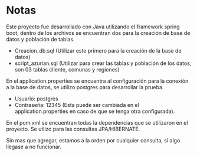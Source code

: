 # Notas

Este proyecto fue desarrollado con Java utilizando el framework spring boot, dentro de los archivos se encuentran dos para la creación de base de datos y población de tablas.

- Creacion_db.sql    (Utilizar este primero para la creación de la base de datos)
- script_azurian.sql (Utilizar para crear las tablas y población de los datos, son 03 tablas cliente, comunas y regiones)

En el application.properties se encuentra al configuración para la conexión a la base de datos, se utilizo postgres para desarrollar la prueba.
- Usuario: postgres
- Contraseña: 12345 (Esta puede ser cambiada en el application.properties en caso de que se tenga otra configurada).

En el pom.xml se encuentran todas la dependencias que se utilizaron en el proyecto.
Se utlizo para las consultas JPA/HIBERNATE.

Sin mas que agregar, estamos a la orden por cualquier consulta, si algo llegase a no funcionar. 

